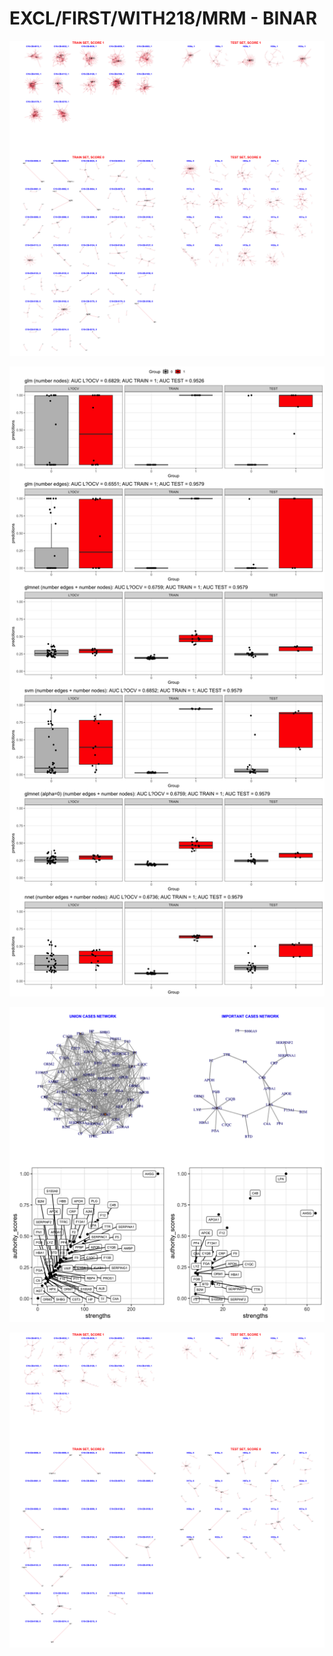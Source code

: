 # EXCL/FIRST/WITH218/MRM - BINAR

![Image](ExclDNI_First_MRM_patients_networks_BINAR.png)

![Image](ExclDNI_First_MRM_nodes_and_edges_binar.png)

![Image](ExclDNI_First_MRM_SUM_CASES.png)

![Image](ExclDNI_First_MRM_patients_networks_BINAR_FILTERED.png)
